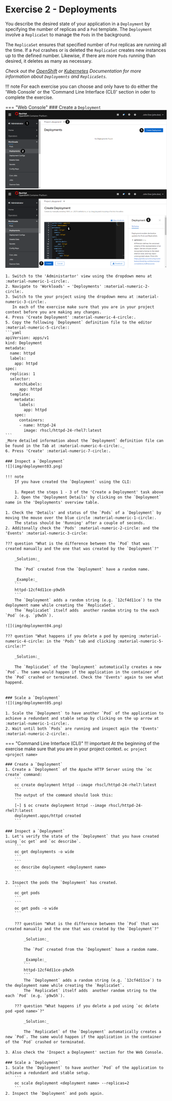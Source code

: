 # Exercise 2 - Deployments
You describe the desired state of your application in a `Deployment` by specifying the number of replicas and a `Pod` template.
The `Deployment` involve a `ReplicaSet` to manage the `Pods` in the background.

The `ReplicaSet` ensures that specified number of `Pod` replicas are running all the time.
If a `Pod` crashes or is deleted the `ReplicaSet` creates new instances up to the defined number.
Likewise, if there are more `Pods` running than desired, it deletes as many as necessary.

_Check out the [OpenShift](https://docs.openshift.com/container-platform/4.5/applications/deployments/what-deployments-are.html#deployments-repliasets_what-deployments-are) or [Kubernetes](https://kubernetes.io/docs/concepts/workloads/controllers/deployment/) Documentation for more information about `Deployemnts` and `ReplicaSets`._

!!! note
    For each exercise you can choose and only have to do either the 'Web Console' or the 'Command Line 
    Interface (CLI)' section in oder to complete the exercise.

=== "Web Console"
    ### Create a `Deployment`
    ![](img/deployment01.png)
    ![](img/deployment02.png)

    1. Switch to the 'Administartor' view using the dropdown menu at :material-numeric-1-circle:.
    2. Navigate to 'Workloads' → 'Deployments' :material-numeric-2-circle:.
    3. Switch to the your project using the dropdown menu at :material-numeric-3-circle:.
       In each of the exercise make sure that you are in your project context before you are making any changes.
    4. Press 'Create Deployment' :material-numeric-4-circle:.
    5. Copy the following `Deployment` definition file to the editor :material-numeric-5-circle::
    ```yaml
    apiVersion: apps/v1
    kind: Deployment
    metadata:
      name: httpd
      labels:
        app: httpd
    spec:
      replicas: 1
      selector:
        matchLabels:
          app: httpd
      template:
        metadata:
          labels:
            app: httpd
        spec:
          containers:
          - name: httpd-24
            image: rhscl/httpd-24-rhel7:latest
    ```
    _More detailed information about the `Deployment` definition file can be found in the Tab at :material-numeric-6-circle:._
    6. Press 'Create' :material-numeric-7-circle:.

    ### Inspect a `Deployment`
    ![](img/deployment03.png)

    !!! note
        If you have created the `Deployment` using the CLI:

        1. Repeat the steps 1 - 3 of the 'Create a Deployment' task above
        2. Open the 'Deployment Details' by clicking on the `Deployment` name in the 'Deployments' overview table. 

    1. Check the 'Details' and status of the `Pods` of a `Deployment` by moving the mouse over the blue circle :material-numeric-1-circle:.
        The status should be 'Running' after a couple of seconds.
    2. Additonally check the 'Pods' :material-numeric-2-circle: and the 'Events' :material-numeric-3-circle:

    ??? question "What is the difference between the `Pod` that was created manually and the one that was created by the `Deployment`?"

        _Solution:_

        The `Pod` created from the `Deployment` have a random name.

        _Example:_
        ```
        httpd-12cf4d11ce-p9w5h
        ```
        The `Deployment` adds a random string (e.g. `12cf4d11ce`) to the deployment name while creating the `ReplicaSet`.
        The `ReplicaSet` itself adds  another random string to the each `Pod` (e.g. `p9w5h`).
  
    ![](img/deployment04.png)

    ??? question "What happens if you delete a pod by opening :material-numeric-4-circle: in the 'Pods' tab and clicking :material-numeric-5-circle:?"

        _Solution:_
        
        The `ReplicaSet` of the `Deployment` automatically creates a new `Pod`. The same would happen if the application in the container of the `Pod` crashed or terminated. Check the 'Events' again to see what happend.
    
    
    ### Scale a `Deployment`
    ![](img/deployment05.png)

    1. Scale the `Deployment` to have another `Pod` of the application to achieve a redundant and stable setup by clicking on the up arrow at :material-numeric-1-circle:.
    2. Wait until both `Pods` are running and inspect agin the 'Events' :material-numeric-2-circle:.

=== "Command Line Interface (CLI)"
    !!! important
        At the beginning of the exercise make sure that you are in your project context. 
        ```
        oc project <project name> 
        ```

    ### Create a `Deployment`
    1. Create a `Deployment` of the Apache HTTP Server using the `oc create` command:
        ```
        oc create deployment httpd --image rhscl/httpd-24-rhel7:latest
        ```
        The output of the command should look this:
        ```
        [~] $ oc create deployment httpd --image rhscl/httpd-24-rhel7:latest
        deployment.apps/httpd created
        ```

    ### Inspect a `Deployment`
    1. Let's verify the state of the `Deployment` that you have created using `oc get` and `oc describe`.
        ```
        oc get deployments -o wide
        ```
        ```
        oc describe deployment <deployment name>
        ```

    2. Inspect the pods the `Deployment` has created.
        ```
        oc get pods
        ```
        ```
        oc get pods -o wide
        ```

        ??? question "What is the difference between the `Pod` that was created manually and the one that was created by the `Deployment`?"

            _Solution:_

            The `Pod` created from the `Deployment` have a random name.

            _Example:_
            ```
            httpd-12cf4d11ce-p9w5h
            ```
            The `Deployment` adds a random string (e.g. `12cf4d11ce`) to the deployment name while creating the `ReplicaSet`.
            The `ReplicaSet` itself adds  another random string to the each `Pod` (e.g. `p9w5h`).

        ??? question "What happens if you delete a pod using `oc delete pod <pod name>`?"

            _Solution:_

            The `ReplicaSet` of the `Deployment` automatically creates a new `Pod`. The same would happen if the application in the container of the `Pod` crashed or terminated.

    3. Also check the 'Inspect a Deployment' section for the Web Console.
    
    ### Scale a `Deployment`
    1. Scale the `Deployment` to have another `Pod` of the application to achieve a redundant and stable setup.
        ```
        oc scale deployment <deployment name> --replicas=2
        ```
    2. Inspect the `Deployment` and pods again.